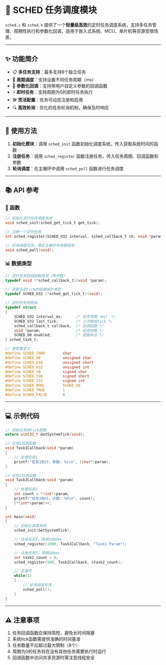# 🚀 SCHED 任务调度模块

`sched.c` 和 `sched.h` 提供了一个**轻量级高效**的定时任务调度系统，支持多任务管理、周期性执行和参数化回调，适用于嵌入式系统、MCU、单片机等资源受限场景。

---

## ✨ 功能简介

- 📋 **多任务支持**：最多支持8个独立任务
- 🔄 **周期调度**：支持设置不同任务周期（ms）
- 🎯 **参数化回调**：支持带用户自定义参数的回调函数
- ⚡ **即时任务**：支持周期为0的即时任务执行
- 🛠️ **灵活配置**：任务可动态注册和启用
- 🔍 **高效轮询**：优化的任务轮询机制，确保及时响应

---

## 📝 使用方法

1. **初始化模块**：调用 `sched_init` 函数初始化调度系统，传入获取系统时间的函数
2. **注册任务**：调用 `sched_register` 函数注册任务，传入任务周期、回调函数和参数
3. **轮询调度**：在主循环中调用 `sched_poll` 函数进行任务调度

---

## 📚 API 参考

### 🔧 函数

```c
// 初始化定时任务调度系统
void sched_init(sched_get_tick_t get_tick);

// 注册一个定时任务
int sched_register(SCHED_U32 interval, sched_callback_t cb, void *param);

// 轮询调度任务，需在主循环中周期调用
void sched_poll(void);
```

### 📊 数据类型

```c
// 定时任务回调函数类型（带参数）
typedef void (*sched_callback_t)(void *param);

// 获取当前tick的函数指针类型
typedef SCHED_U32 (*sched_get_tick_t)(void);

// 定时任务结构体
typedef struct
{
    SCHED_U32 interval_ms;      /* 任务周期（ms） */
    SCHED_U32 last_tick;        /* 上次触发tick */
    sched_callback_t callback;  /* 回调函数 */
    void *param;                /* 回调参数 */
    SCHED_U8 enabled;           /* 使能标志 */
} sched_task_t;

// 类型重定义
#define SCHED_CHAR        char
#define SCHED_U8          unsigned char
#define SCHED_U16         unsigned short
#define SCHED_U32         unsigned int
#define SCHED_S8          signed char
#define SCHED_S16         signed short
#define SCHED_S32         signed int
#define SCHED_BOOL        SCHED_U8
#define SCHED_TRUE        1
#define SCHED_FALSE       0
```

---

## 💻 示例代码

```c
// 初始化系统tick函数
extern uint32_t GetSystemTick(void);

// 任务1回调函数
void Task1Callback(void *param)
{
    // 处理任务1
    printf("任务1执行，参数: %s\n", (char*)param);
}

// 任务2回调函数
void Task2Callback(void *param)
{
    // 处理任务2
    int count = *(int*)param;
    printf("任务2执行，计数: %d\n", count);
    (*(int*)param)++;
}

int main(void)
{
    // 初始化调度系统
    sched_init(GetSystemTick);

    // 注册任务1，周期1000ms
    sched_register(1000, Task1Callback, "Task1 Param");

    // 注册任务2，周期500ms
    int task2_count = 0;
    sched_register(500, Task2Callback, &task2_count);

    // 主循环
    while(1)
    {
        // 轮询调度任务
        sched_poll();
    }
}
```

---

## ⚠️ 注意事项

1. 任务回调函数应保持简短，避免长时间阻塞
2. 系统tick函数需提供准确的时间基准
3. 任务数量不应超过最大限制（8个）
4. 周期为0的任务将在没有其他任务需要执行时运行
5. 回调函数中访问共享资源时需注意线程安全